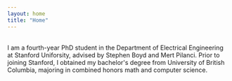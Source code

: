 ```yaml
---
layout: home
title: "Home"
---
```

<br>
I am a fourth-year PhD student in the Department of Electrical Engineering at Stanford Uniforsity, advised by Stephen Boyd and Mert Pilanci. Prior to joining Stanford, I obtained my bachelor's degree from University of British Columbia, majoring in combined honors math and computer science.
